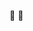 :t-rex: :white_heart:


<!---
Noemi-Lazarin/Noemi-Lazarin is a ✨ special ✨ repository because its `README.md` (this file) appears on your GitHub profile.
You can click the Preview link to take a look at your changes.
--->
